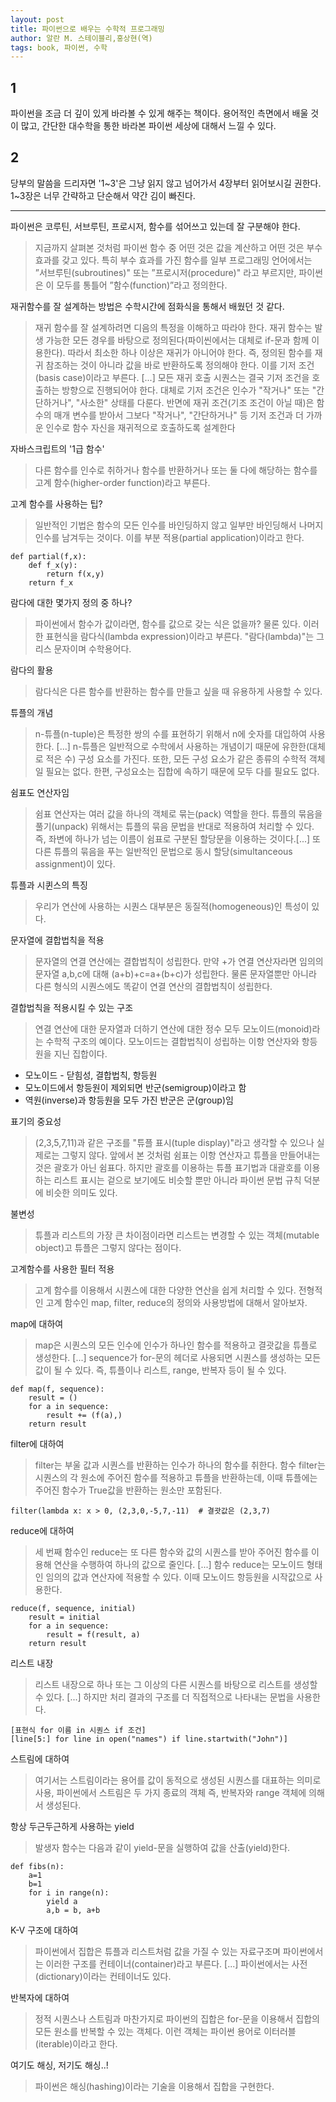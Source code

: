 ```yaml
---
layout: post
title: 파이썬으로 배우는 수학적 프로그래밍
author: 알란 M. 스테이블리,홍상현(역)
tags: book, 파이썬, 수학
---
```


## 1
파이썬을 조금 더 깊이 있게 바라볼 수 있게 해주는 책이다. 용어적인 측면에서 배울 것이 많고, 간단한 대수학을 통한 바라본 파이썬 세상에 대해서 느낄 수 있다.

## 2
당부의 말씀을 드리자면 '1~3'은 그냥 읽지 않고 넘어가서 4장부터 읽어보시길 권한다. 1~3장은 너무 간략하고 단순해서 약간 김이 빠진다.

-----

파이썬은 코루틴, 서브루틴, 프로시저, 함수를 섞어쓰고 있는데 잘 구분해야 한다.
> 지금까지 살펴본 것처럼 파이썬 함수 중 어떤 것은 값을 계산하고 어떤 것은 부수 효과를 갖고 있다. 특히 부수 효과를 가진 함수를 일부 프로그래밍 언어에서는 ”서브루틴(subroutines)" 또는 ”프로시저(procedure)" 라고 부르지만, 파이썬은 이 모두를 통틀어 ”함수(function)”라고 정의한다.

재귀함수를 잘 설계하는 방법은 수학시간에 점화식을 통해서 배웠던 것 같다.
> 재귀 함수를 잘 설계하려면 디음의 특정을 이해하고 따라야 한다. 재귀 함수는 발생 가능한 모든 경우를 바탕으로 정의된다(파이씬에서는 대체로 if-문과 함께 이용한다). 따라서 최소한 하나 이상은 재귀가 아니어야 한다. 즉, 정의된 함수를 재귀 참조하는 것이 아니라 값을 바로 반환하도록 정의해야 한다. 이를 기저 조건(basis case)이라고 부른다. [...] 모든 재귀 호출 시퀀스는 결국 기저 조건을 호출하는 방향으로 진행되어야 한다. 대체로 기저 조건은 인수가 "작거나" 또는 "간단하거나", "사소한" 상태를 다룬다. 반면에 재귀 조건(기조 조건이 아닐 때)은 함수의 매개 변수를 받아서 그보다 "작거나", "간단하거나" 등 기저 조건과 더 가까운 인수로 함수 자신을 재귀적으로 호출하도록 설계한다

자바스크립트의 '1급 함수'
> 다른 함수를 인수로 취하거나 함수를 반환하거나 또는 둘 다에 해당하는 함수를 고계 함수(higher-order function)라고 부른다.

고계 함수를 사용하는 팁?
> 일반적인 기법은 함수의 모든 인수를 바인딩하지 않고 일부만 바인딩해서 나머지 인수를 남겨두는 것이다. 이를 부분 적용(partial application)이라고 한다.
```
def partial(f,x):
    def f_x(y):
        return f(x,y)
    return f_x
```

람다에 대한 몇가지 정의 중 하나?
> 파이썬에서 함수가 값이라면, 함수를 값으로 갖는 식은 없을까? 물론 있다. 이러한 표현식을 람다식(lambda expression)이라고 부른다. "람다(lambda)"는 그리스 문자이며 수학용어다.

람다의 활용
> 람다식은 다른 함수를 반환하는 함수를 만들고 싶을 때 유용하게 사용할 수 있다.

튜플의 개념
> n-튜플(n-tuple)은 특정한 쌍의 수를 표현하기 위해서 n에 숫자를 대입하여 사용한다. [...] n-튜플은 일반적으로 수학에서 사용하는 개념이기 때문에 유한한(대체로 적은 수) 구성 요소를 가진다. 또한, 모든 구성 요소가 같은 종류의 수학적 객체일 필요는 없다. 한편, 구성요소는 집합에 속하기 때문에 모두 다를 필요도 없다.

쉼표도 연산자임
> 쉼표 연산자는 여러 값을 하나의 객체로 묶는(pack) 역할을 한다. 튜플의 묶음을 풀기(unpack) 위해서는 튜플의 묶음 문법을 반대로 적용하여 처리할 수 있다. 즉, 좌변에 하나가 넘는 이름이 쉼표로 구분된 할당문을 이용하는 것이다.[...] 또 다른 튜플의 묶음을 푸는 일반적인 문법으로 동시 할당(simultanceous assignment)이 있다.

튜플과 시퀸스의 특징
> 우리가 연산에 사용하는 시퀀스 대부분은 동질적(homogeneous)인 특성이 있다.

문자열에 결합법칙을 적용
> 문자열의 연결 연산에는 결합법칙이 성립한다. 만약 +가 연결 연산자라면 임의의 문자열 a,b,c에 대해 (a+b)+c=a+(b+c)가 성립한다. 물론 문자열뿐만 아니라 다른 형식의 시퀀스에도 똑같이 연결 연산의 결합법칙이 성립한다.

결합법칙을 적용시킬 수 있는 구조
> 연결 연산에 대한 문자열과 더하기 연산에 대한 정수 모두 모노이드(monoid)라는 수학적 구조의 예이다. 모노이드는 결합법칙이 성립하는 이항 연산자와 항등원을 지닌 집합이다.
- 모노이드 - 닫힘성, 결합법칙, 항등원
- 모노이드에서 항등원이 제외되면 반군(semigroup)이라고 함
- 역원(inverse)과 항등원을 모두 가진 반군은 군(group)임

표기의 중요성
> (2,3,5,7,11)과 같은 구조를 "튜플 표시(tuple display)"라고 생각할 수 있으나 실제로는 그렇지 않다. 앞에서 본 것처럼 쉼표는 이항 연산자고 튜플을 만들어내는 것은 괄호가 아닌 쉼표다. 하지만 괄호를 이용하는 튜플 표기법과 대괄호를 이용하는 리스트 표시는 겉으로 보기에도 비슷할 뿐만 아니라 파이썬 문법 규칙 덕분에 비슷한 의미도 있다.    

불변성
> 튜플과 리스트의 가장 큰 차이점이라면 리스트는 변경할 수 있는 객체(mutable object)고 튜플은 그렇지 않다는 점이다.

고계함수를 사용한 필터 적용
> 고계 함수를 이용해서 시퀀스에 대한 다양한 연산을 쉽게 처리할 수 있다. 전형적인 고계 함수인 map, filter, reduce의 정의와 사용방법에 대해서 알아보자.

map에 대하여
> map은 시퀀스의 모든 인수에 인수가 하나인 함수를 적용하고 결괏값을 튜플로 생성한다. [...] sequence가 for-문의 헤더로 사용되면 시퀀스를 생성하는 모든 값이 될 수 있다. 즉, 튜플이나 리스트, range, 반복자 등이 될 수 있다.
```
def map(f, sequence):
    result = ()
    for a in sequence:
        result += (f(a),)
    return result
```

filter에 대하여
> filter는 부울 값과 시퀀스를 반환하는 인수가 하나의 함수를 취한다. 함수 filter는 시퀀스의 각 원소에 주어진 함수를 적용하고 튜플을 반환하는데, 이때 튜플에는 주어진 함수가 True값을 반환하는 원소만 포함된다.
```
filter(lambda x: x > 0, (2,3,0,-5,7,-11)  # 결괏값은 (2,3,7)
```

reduce에 대하여
> 세 번째 함수인 reduce는 또 다른 함수와 값의 시퀀스를 받아 주어진 함수를 이용해 연산을 수행하여 하나의 값으로 줄인다. [...] 함수 reduce는 모노이드 형태인 임의의 값과 연산자에 적용할 수 있다. 이때 모노이드 항등원을 시작값으로 사용한다.
```
reduce(f, sequence, initial)
    result = initial
    for a in sequence:
        result = f(result, a)
    return result
```

리스트 내장
> 리스트 내장으로 하나 또는 그 이상의 다른 시퀀스를 바탕으로 리스트를 생성할 수 있다. [...] 하지만 처리 결과의 구조를 더 직접적으로 나타내는 문법을 사용한다.
```
[표현식 for 이름 in 시퀀스 if 조건]
[line[5:] for line in open("names") if line.startwith("John")]
```

스트림에 대하여
> 여기서는 스트림이라는 용어를 값이 동적으로 생성된 시퀀스를 대표하는 의미로 사용, 파이썬에서 스트림은 두 가지 종료의 객체 즉, 반복자와 range 객체에 의해서 생성된다.

항상 두근두근하게 사용하는 yield
> 발생자 함수는 다음과 같이 yield-문을 실행하여 값을 산출(yield)한다.
```
def fibs(n):
    a=1
    b=1
    for i in range(n):
        yield a
        a,b = b, a+b
```

K-V 구조에 대하여
> 파이썬에서 집합은 튜플과 리스트처럼 값을 가질 수 있는 자료구조며 파이썬에서는 이러한 구조를 컨테이너(container)라고 부른다. [...] 파이썬에서는 사전(dictionary)이라는 컨테이너도 있다.

반복자에 대하여
> 정적 시퀀스나 스트림과 마찬가지로 파이썬의 집합은 for-문을 이용해서 집합의 모든 원소를 반복할 수 있는 객체다. 이런 객체는 파이썬 용어로 이터러블(iterable)이라고 한다.

여기도 해싱, 저기도 해싱..!
> 파이썬은 해싱(hashing)이라는 기술을 이용해서 집합을 구현한다.

